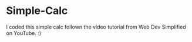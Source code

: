 # Simple-Calc
I coded this simple calc follown the video tutorial from Web Dev Simplified on YouTube.
:)
